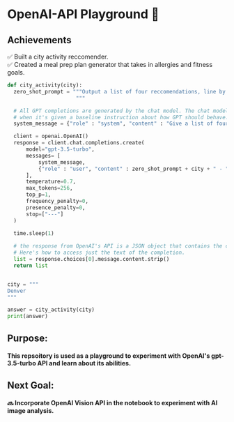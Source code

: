 # OpenAI-API Playground 📕

## Achievements
✅ Built a city activity reccomender.  
✅ Created a meal prep plan generator that takes in allergies and fitness goals.
```python
def city_activity(city):
  zero_shot_prompt = """Output a list of four reccomendations, line by line.
                      """

  # All GPT completions are generated by the chat model. The chat model works best
  # when it's given a baseline instruction about how GPT should behave.
  system_message = {"role" : "system", "content" : "Give a list of four activites to do in the given city, line by line."}

  client = openai.OpenAI()
  response = client.chat.completions.create(
      model="gpt-3.5-turbo",
      messages= [
          system_message,
          {"role" : "user", "content" : zero_shot_prompt + city + " - "} # simulate a user prompt
      ],
      temperature=0.7,
      max_tokens=256,
      top_p=1,
      frequency_penalty=0,
      presence_penalty=0,
      stop=["---"]
  )
  
  time.sleep(1)

  # the response from OpenAI's API is a JSON object that contains the completion to your prompt plus some other information.  
  # Here's how to access just the text of the completion.
  list = response.choices[0].message.content.strip()
  return list


city = """
Denver
"""

answer = city_activity(city)
print(answer)
```
## Purpose:
#### This repsoitory is used as a playground to experiment with OpenAI's gpt-3.5-turbo API and learn about its abilities. 

## Next Goal:
#### 🔜 Incorporate OpenAI Vision API in the notebook to experiment with AI image analysis. 
